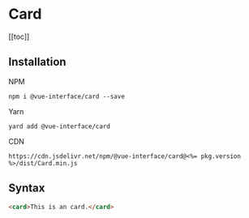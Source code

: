 # Card

[[toc]]

## Installation

NPM

    npm i @vue-interface/card --save

Yarn

    yard add @vue-interface/card

CDN

    https://cdn.jsdelivr.net/npm/@vue-interface/card@<%= pkg.version %>/dist/Card.min.js

## Syntax

``` html
<card>This is an card.</card>
```